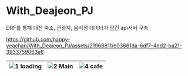 # With_Deajeon_PJ
DRF를 통해 대전 숙소, 관광지, 음식점 데이터가 담긴 api서버 구축




https://github.com/happy-yeachan/With_Deajeon_PJ/assets/21968811/e03661da-6df7-4ed2-ba21-3933759063e6





|  ![1 loading](https://github.com/happy-yeachan/With_Deajeon_PJ/assets/21968811/2ccab403-c846-428a-ad45-6d20b6d311d7)|  ![2 Main](https://github.com/happy-yeachan/With_Deajeon_PJ/assets/21968811/49b84e22-c936-4e65-af24-12c8dfd55225)| ![4 cafe](https://github.com/happy-yeachan/With_Deajeon_PJ/assets/21968811/0bb8e72f-ecaf-43ac-8e04-25e442cd4aae) |
|---|---|---|

